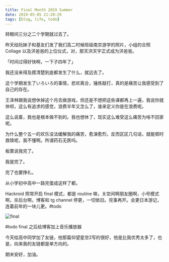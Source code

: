 ```yaml
---
title: Final Month 2019 Summer
date: 2019-05-05 21:20:29
tags: [blog, life, todo]
---
```


转眼间三分之二个学期就过去了。

昨天给阮妹子和基友们发了我们高二时候班级南京游学的照片，小组的合照 Collage 以及洪爸爸的上位仪式，对，那天洪天宇正式成为洪爸爸。

「时间过得好快啊，一下子四年了」

我还没来得及摸清楚到底都发生了什么，就远去了。

这个学期发生了いろいろ的事情，悲欢离合，锤炼敲打，真的是痛苦让我感受到了自己的存在。

王泽林跟我说想休掉这个月去做游戏，但还是不想把这些课都再上一遍，我说你就休呗，这么有追求的感觉，浪费半年又怎么了，谁来定义你是在浪费呢。

这么说着，我也是根本做不到的。我也想休了，现实这么难受这么痛苦为啥不回家呢。

为什么整个五一的欢乐没法缓解我的痛苦，愈演愈烈，反而区区几句话，就能顿时救赎呢，我不懂啊。所谓药石无医吗。

板栗说我完了。

我是完了。

完了也要挣扎。

从小学初中高中一路完蛋成这样了都。

Hackroid 照常开启 final 模式，都是 routine 嘛，关空间啊朋友圈啊，小号模式啊，杀后台啊，博客和 tg channel 停更，一切依旧。完事再开。会更日本游记，连着前年的一块儿更。#todo

![final](https://i.loli.net/2019/05/05/5ccee87c5e906.jpg)

\#todo final 之后给博客加上音乐播放器

今天给高中同学加了友链，他那篇仰望星空2写的很好，他是比我优秀太多了，也是，向来我的友链都是单方向的。

期末安好，加油。
